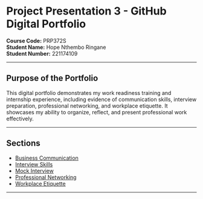 # Project Presentation 3 - GitHub Digital Portfolio

**Course Code:** PRP372S  
**Student Name:** Hope Nthembo Ringane  
**Student Number:** 221174109  

---

## Purpose of the Portfolio
This digital portfolio demonstrates my work readiness training and internship experience, including evidence of communication skills, interview preparation, professional networking, and workplace etiquette. It showcases my ability to organize, reflect, and present professional work effectively.

---

## Sections
- [Business Communication](reflections/business_communication.md)
- [Interview Skills](reflections/interview_skills.md)
- [Mock Interview](reflections/mock_interview.md)
- [Professional Networking](reflections/professional_networking.md)
- [Workplace Etiquette](reflections/workplace_etiquette.md)

---

